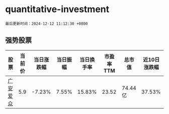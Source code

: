 # quantitative-investment

`最后更新时间：2024-12-12 11:12:30 +0800`

## 强势股票

|股票|当前价|当日涨跌幅|当日振幅|当日换手率|市盈率TTM|总市值|近10日涨跌幅|
|----|----|----|----|----|----|----|----|
|[广安爱众](https://xueqiu.com/S/SH600979)|5.9|-7.23%|7.55%|15.83%|23.52|74.44亿|37.53%|
